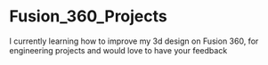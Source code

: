 # Fusion_360_Projects
I currently learning how to improve my 3d design on Fusion 360, for engineering projects and would love to have your feedback 
